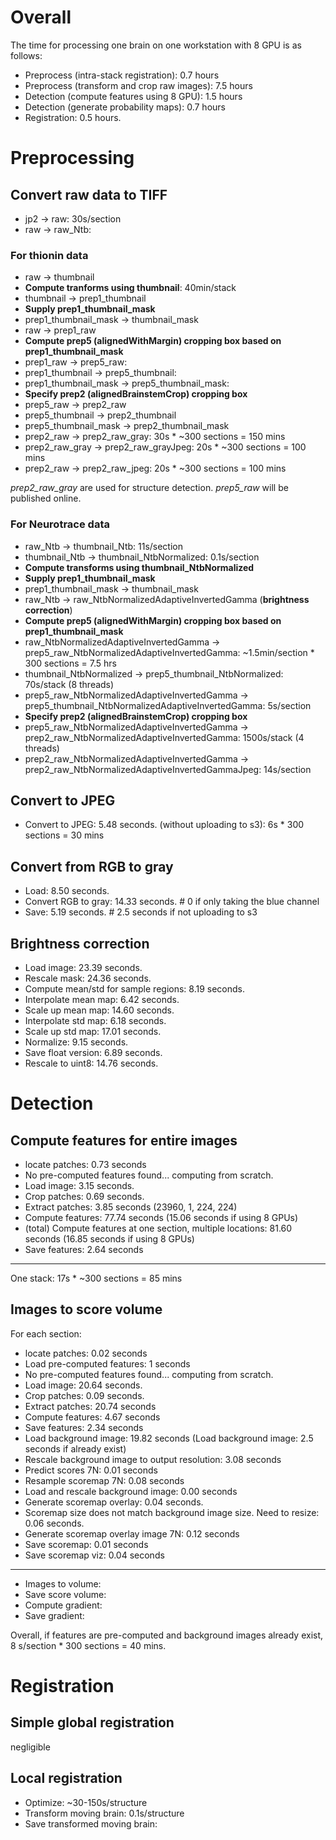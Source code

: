 # Overall

The time for processing one brain on one workstation with 8 GPU is as follows:

- Preprocess (intra-stack registration): 0.7 hours
- Preprocess (transform and crop raw images): 7.5 hours
- Detection (compute features using 8 GPU): 1.5 hours
- Detection (generate probability maps): 0.7 hours
- Registration: 0.5 hours.

# Preprocessing

## Convert raw data to TIFF
* jp2 -> raw: 30s/section
* raw -> raw_Ntb:

### For thionin data
* raw -> thumbnail
* **Compute tranforms using thumbnail**: 40min/stack
* thumbnail -> prep1_thumbnail
* **Supply prep1_thumbnail_mask**
* prep1_thumbnail_mask -> thumbnail_mask
* raw -> prep1_raw
* **Compute prep5 (alignedWithMargin) cropping box based on prep1_thumbnail_mask**
* prep1_raw -> prep5_raw:
* prep1_thumbnail -> prep5_thumbnail:
* prep1_thumbnail_mask -> prep5_thumbnail_mask:
* **Specify prep2 (alignedBrainstemCrop) cropping box**
* prep5_raw -> prep2_raw
* prep5_thumbnail -> prep2_thumbnail
* prep5_thumbnail_mask -> prep2_thumbnail_mask
* prep2_raw -> prep2_raw_gray: 30s * ~300 sections = 150 mins
* prep2_raw_gray -> prep2_raw_grayJpeg: 20s * ~300 sections = 100 mins
* prep2_raw -> prep2_raw_jpeg: 20s * ~300 sections = 100 mins

_prep2_raw_gray_ are used for structure detection.
_prep5_raw_ will be published online.

### For Neurotrace data
* raw_Ntb -> thumbnail_Ntb: 11s/section
* thumbnail_Ntb -> thumbnail_NtbNormalized: 0.1s/section
* **Compute transforms using thumbnail_NtbNormalized**
* **Supply prep1_thumbnail_mask**
* prep1_thumbnail_mask -> thumbnail_mask
* raw_Ntb -> raw_NtbNormalizedAdaptiveInvertedGamma (**brightness correction**)
* **Compute prep5 (alignedWithMargin) cropping box based on prep1_thumbnail_mask**
* raw_NtbNormalizedAdaptiveInvertedGamma -> prep5_raw_NtbNormalizedAdaptiveInvertedGamma: ~1.5min/section * 300 sections = 7.5 hrs
* thumbnail_NtbNormalized -> prep5_thumbnail_NtbNormalized: 70s/stack (8 threads)
* prep5_raw_NtbNormalizedAdaptiveInvertedGamma -> prep5_thumbnail_NtbNormalizedAdaptiveInvertedGamma: 5s/section
* **Specify prep2 (alignedBrainstemCrop) cropping box**
* prep5_raw_NtbNormalizedAdaptiveInvertedGamma -> prep2_raw_NtbNormalizedAdaptiveInvertedGamma: 1500s/stack (4 threads)
* prep2_raw_NtbNormalizedAdaptiveInvertedGamma -> prep2_raw_NtbNormalizedAdaptiveInvertedGammaJpeg: 14s/section

## Convert to JPEG
- Convert to JPEG: 5.48 seconds. (without uploading to s3): 6s * 300 sections = 30 mins

## Convert from RGB to gray
- Load: 8.50 seconds.
- Convert RGB to gray: 14.33 seconds. # 0 if only taking the blue channel
- Save: 5.19 seconds. # 2.5 seconds if not uploading to s3

## Brightness correction
- Load image: 23.39 seconds.
- Rescale mask: 24.36 seconds.
- Compute mean/std for sample regions: 8.19 seconds.
- Interpolate mean map: 6.42 seconds.
- Scale up mean map: 14.60 seconds.
- Interpolate std map: 6.18 seconds.
- Scale up std map: 17.01 seconds.
- Normalize: 9.15 seconds.
- Save float version: 6.89 seconds.
- Rescale to uint8: 14.76 seconds.

# Detection

## Compute features for entire images
* locate patches: 0.73 seconds
* No pre-computed features found... computing from scratch.
* Load image: 3.15 seconds.
* Crop patches: 0.69 seconds.
* Extract patches: 3.85 seconds (23960, 1, 224, 224)
* Compute features: 77.74 seconds (15.06 seconds if using 8 GPUs)
* (total) Compute features at one section, multiple locations: 81.60 seconds (16.85 seconds if using 8 GPUs)
* Save features: 2.64 seconds
-----------------
One stack: 17s * ~300 sections = 85 mins

## Images to score volume

For each section:
* locate patches: 0.02 seconds
* Load pre-computed features: 1 seconds
* No pre-computed features found... computing from scratch.
 * Load image: 20.64 seconds.
 * Crop patches: 0.09 seconds.
 * Extract patches: 20.74 seconds
 * Compute features: 4.67 seconds
 * Save features: 2.34 seconds
* Load background image: 19.82 seconds (Load background image: 2.5 seconds if already exist)
* Rescale background image to output resolution: 3.08 seconds
* Predict scores 7N: 0.01 seconds
* Resample scoremap 7N: 0.08 seconds
* Load and rescale background image: 0.00 seconds
* Generate scoremap overlay: 0.04 seconds.
* Scoremap size does not match background image size. Need to resize: 0.06 seconds.
* Generate scoremap overlay image 7N: 0.12 seconds
* Save scoremap: 0.01 seconds
* Save scoremap viz: 0.04 seconds
----------
* Images to volume:
* Save score volume:
* Compute gradient:
* Save gradient:

Overall, if features are pre-computed and background images already exist, 8 s/section * 300 sections = 40 mins.

# Registration

## Simple global registration

negligible

## Local registration
- Optimize: ~30-150s/structure
- Transform moving brain: 0.1s/structure
- Save transformed moving brain: 


